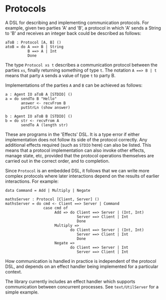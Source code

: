 Protocols
=========

A DSL for describing and implementing communication protocols.
For example, given two parties 'A' and 'B', a protocol in which 'A' sends
a String to 'B' and receives an integer back could be described as follows:

```
aToB : Protocol [A, B] ()
atoB = do A ==> B | String
          B ==> A | Int
          Done
```

The type `Protocol xs t` describes a communication protocol between the 
parties `xs`, finally returning something of type `t`. The notation
`A ==> B | t` means that party `A` sends a value of type `t` to party B.

Implementations of the parties `A` and `B` can be achieved as follows:

```
a : Agent IO aToB A [STDIO] ()
a = do sendTo B "Hello"
       answer <- recvFrom B
       putStrLn (show answer)

b : Agent IO aToB B [STDIO] ()
b = do str <- recvFrom A
       sendTo A (length str)
```

These are programs in the 'Effects' DSL. It is a type error if either
implementation does not follow its side of the protocol correctly. Any
additional effects required (such as `STDIO` here) can also be listed.
This means that a protocol implementation can also invoke other effects,
manage state, etc, provided that the protocol operations themselves are
carried out in the correct order, and to completion.

Since `Protocol` is an embedded DSL, it follows that we can write more
complex protocols where later interactions depend on the results of earlier
interactions. For example:

```
data Command = Add | Multiply | Negate

mathsServer : Protocol [Client, Server] ()
mathsServer = do cmd <- Client ==> Server | Command
                 case cmd of
                      Add => do Client ==> Server | (Int, Int)
                                Server ==> Client | Int
                                Done
                      Multiply => 
                             do Client ==> Server | (Int, Int)
                                Server ==> Client | Int
                                Done
                      Negate =>
                             do Client ==> Server | Int
                                Server ==> Client | Int
```

How communication is handled in practice is independent of the protocol DSL,
and depends on an effect handler being implemented for a particular context.

The library currently includes an effect handler which supports communication
between concurrent processes. See `text/UtilServer` for a simple example.







